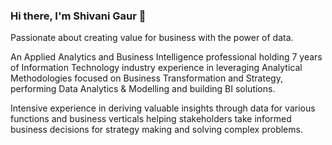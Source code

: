 ### Hi there, I'm Shivani Gaur 👋

Passionate about creating value for business with the power of data.

An Applied Analytics and Business Intelligence professional holding 7 years of Information Technology industry experience in leveraging Analytical Methodologies focused on Business Transformation and Strategy, performing Data Analytics & Modelling and building BI solutions. 

Intensive experience in deriving valuable insights through data for various functions and business verticals helping stakeholders take informed business decisions for strategy making and solving complex problems.

